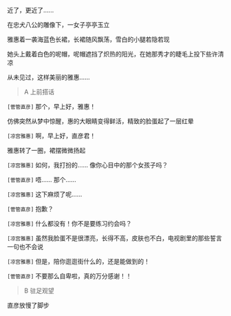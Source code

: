 近了，更近了......

在忠犬八公的雕像下，一女子亭亭玉立

雅惠着一袭海蓝色长裙，长裙随风飘荡，雪白的小腿若隐若现

她头上戴着白色的呢帽，呢帽遮挡了炽热的阳光，在她那秀才的睫毛上投下些许清凉

从未见过，这样美丽的雅惠......

> A 上前搭话

`[菅管直彦]` 那个，早上好，雅惠！

仿佛突然从梦中惊醒，惠的大眼睛变得鲜活，精致的脸蛋起了一层红晕

`[凉宫雅惠]` 啊，早上好，直彦君！

雅惠转了一圈，裙摆微微扬起

`[凉宫雅惠]` 如何，我打扮的...... 像你心目中的那个女孩子吗？

`[菅管直彦]` 唔...... 那个......

`[凉宫雅惠]` 这下麻烦了呢......

`[菅管直彦]` 抱歉？

`[凉宫雅惠]` 什么都没有！你不是要练习约会吗？

`[凉宫雅惠]` 虽然我脸蛋不是很漂亮，长得不高，皮肤也不白，电视剧里的那些誓言一句也不会说

`[凉宫雅惠]` 但是，陪你逛逛街什么的，还是能做到的！

`[菅管直彦]` 不要那么自卑啦，真的万分感谢！！

> B 驻足观望

直彦放慢了脚步

